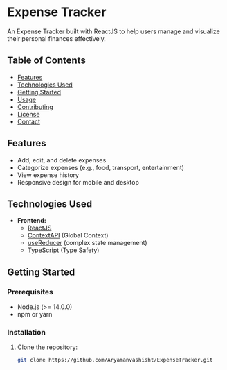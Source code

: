 # Expense Tracker

An Expense Tracker built with ReactJS to help users manage and visualize their personal finances effectively.

## Table of Contents

- [Features](#features)
- [Technologies Used](#technologies-used)
- [Getting Started](#getting-started)
- [Usage](#usage)
- [Contributing](#contributing)
- [License](#license)
- [Contact](#contact)


## Features

- Add, edit, and delete expenses
- Categorize expenses (e.g., food, transport, entertainment)
- View expense history
- Responsive design for mobile and desktop

## Technologies Used

- **Frontend:**
  - [ReactJS](https://react.dev/)
  - [ContextAPI](https://react.dev/reference/react/useContext) (Global Context)
  - [useReducer](https://react.dev/reference/react/useReducer) (complex state management)
  - [TypeScript](https://www.typescriptlang.org/docs/) (Type Safety)
  

## Getting Started

### Prerequisites

- Node.js (>= 14.0.0)
- npm or yarn

### Installation

1. Clone the repository:
   ```bash
   git clone https://github.com/Aryamanvashisht/ExpenseTracker.git
